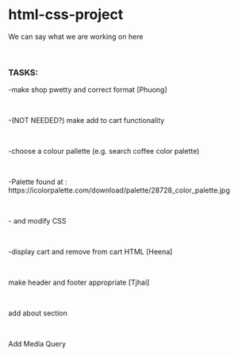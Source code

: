 # html-css-project
<p>We can say what we are working on here</p><br>
<h3>TASKS:</h3>
<p>-make shop pwetty and correct format [Phuong]  </p><br>
<p>-(NOT NEEDED?) make add to cart functionality </p><br>
<p>-choose a colour pallette (e.g. search coffee color palette) </p><br>
<p>-Palette found at : https://icolorpalette.com/download/palette/28728_color_palette.jpg</p><br>
<p>- and modify CSS</p><br>
<p>-display cart and remove from cart HTML [Heena]</p><br> 
<p> make header and footer appropriate [Tjhai]</p><br>
<p> add about section</p><br>
<p>Add Media Query</p><br>
